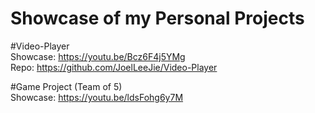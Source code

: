 # Showcase of my Personal Projects

#Video-Player  
  Showcase: https://youtu.be/Bcz6F4j5YMg  
  Repo: https://github.com/JoelLeeJie/Video-Player  

#Game Project (Team of 5)  
  Showcase: https://youtu.be/ldsFohg6y7M  


